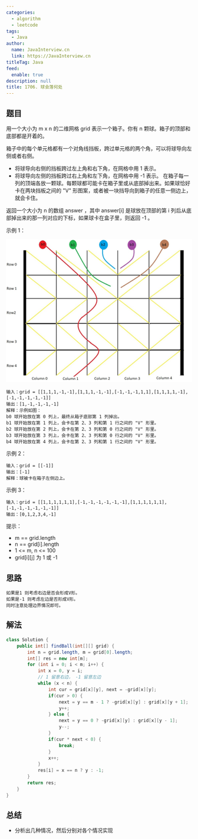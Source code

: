 ```yaml
---
categories: 
  - algorithm
  - leetcode
tags: 
  - Java
author: 
  name: JavaInterview.cn
  link: https://JavaInterview.cn
titleTag: Java
feed: 
  enable: true
description: null
title: 1706. 球会落何处
---
```


## 题目

用一个大小为 m x n 的二维网格 grid 表示一个箱子。你有 n 颗球。箱子的顶部和底部都是开着的。

箱子中的每个单元格都有一个对角线挡板，跨过单元格的两个角，可以将球导向左侧或者右侧。

* 将球导向右侧的挡板跨过左上角和右下角，在网格中用 1 表示。
* 将球导向左侧的挡板跨过右上角和左下角，在网格中用 -1 表示。
在箱子每一列的顶端各放一颗球。每颗球都可能卡在箱子里或从底部掉出来。如果球恰好卡在两块挡板之间的 "V" 形图案，或者被一块挡导向到箱子的任意一侧边上，就会卡住。

返回一个大小为 n 的数组 answer ，其中 answer[i] 是球放在顶部的第 i 列后从底部掉出来的那一列对应的下标，如果球卡在盒子里，则返回 -1 。



示例 1：

![ball.jpg](../../../media/pictures/leetcode/ball.jpg)

    输入：grid = [[1,1,1,-1,-1],[1,1,1,-1,-1],[-1,-1,-1,1,1],[1,1,1,1,-1],[-1,-1,-1,-1,-1]]
    输出：[1,-1,-1,-1,-1]
    解释：示例如图：
    b0 球开始放在第 0 列上，最终从箱子底部第 1 列掉出。
    b1 球开始放在第 1 列上，会卡在第 2、3 列和第 1 行之间的 "V" 形里。
    b2 球开始放在第 2 列上，会卡在第 2、3 列和第 0 行之间的 "V" 形里。
    b3 球开始放在第 3 列上，会卡在第 2、3 列和第 0 行之间的 "V" 形里。
    b4 球开始放在第 4 列上，会卡在第 2、3 列和第 1 行之间的 "V" 形里。
示例 2：

    输入：grid = [[-1]]
    输出：[-1]
    解释：球被卡在箱子左侧边上。
示例 3：

    输入：grid = [[1,1,1,1,1,1],[-1,-1,-1,-1,-1,-1],[1,1,1,1,1,1],[-1,-1,-1,-1,-1,-1]]
    输出：[0,1,2,3,4,-1]


提示：

* m == grid.length
* n == grid[i].length
* 1 <= m, n <= 100
* grid[i][j] 为 1 或 -1

## 思路

    如果是1 则考虑右边是否会形成V形。
    如果是-1 则考虑左边是否形成V形。
    同时注意处理边界情况即可。

## 解法
```java
class Solution {
    public int[] findBall(int[][] grid) {
        int n = grid.length, m = grid[0].length;
        int[] res = new int[m];
        for (int i = 0; i < m; i++) {
            int x = 0, y = i;
            // 1 留意右边， -1 留意左边
            while (x < n) {
                int cur = grid[x][y], next = -grid[x][y];
                if(cur > 0) {
                    next = y == m - 1 ? -grid[x][y] : grid[x][y + 1];
                    y++;
                } else {
                    next = y == 0 ? -grid[x][y] : grid[x][y - 1];
                    y--;
                }
                if(cur * next < 0) {
                    break;
                }
                x++;
            }
            res[i] = x == n ? y : -1;
        }
        return res;
    }
}

```

## 总结

- 分析出几种情况，然后分别对各个情况实现 
